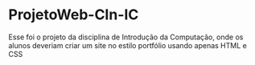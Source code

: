 # ProjetoWeb-CIn-IC
Esse foi o projeto da disciplina de Introdução da Computação, onde os alunos deveriam criar um site no estilo portfólio usando apenas HTML e CSS
